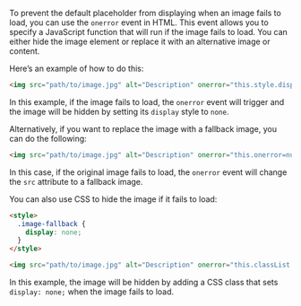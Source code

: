 To prevent the default placeholder from displaying when an image fails to load, you can use the `onerror` event in HTML. This event allows you to specify a JavaScript function that will run if the image fails to load. You can either hide the image element or replace it with an alternative image or content.

Here’s an example of how to do this:

```html
<img src="path/to/image.jpg" alt="Description" onerror="this.style.display='none';" />
```

In this example, if the image fails to load, the `onerror` event will trigger and the image will be hidden by setting its `display` style to `none`.

Alternatively, if you want to replace the image with a fallback image, you can do the following:

```html
<img src="path/to/image.jpg" alt="Description" onerror="this.onerror=null; this.src='path/to/fallback-image.jpg';" />
```

In this case, if the original image fails to load, the `onerror` event will change the `src` attribute to a fallback image.

You can also use CSS to hide the image if it fails to load:

```html
<style>
  .image-fallback {
    display: none;
  }
</style>

<img src="path/to/image.jpg" alt="Description" onerror="this.classList.add('image-fallback');" />
```

In this example, the image will be hidden by adding a CSS class that sets `display: none;` when the image fails to load.
